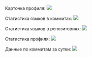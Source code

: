 Карточка профиля: 
![](https://github-profile-summary-cards.vercel.app/api/cards/profile-details?username=taklamakah&theme=solarized_dark)

Статистика языков в коммитах:
![](https://github-profile-summary-cards.vercel.app/api/cards/most-commit-language?username=taklamakah&theme=solarized_dark)

Статистика языков в репозиториях:
![](https://github-profile-summary-cards.vercel.app/api/cards/repos-per-language?username=taklamakah&theme=solarized_dark)

Статистика профиля:
![](https://github-profile-summary-cards.vercel.app/api/cards/stats?username=taklamakah&theme=solarized_dark)

Данные по коммитам за сутки:
![](https://github-profile-summary-cards.vercel.app/api/cards/productive-time?username=taklamakah&theme=solarized_dark)